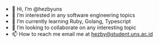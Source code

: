 - 👋 Hi, I’m @hezbyuns
- 👀 I’m interested in any software engineering topics
- 🌱 I’m currently learning Ruby, Golang, Typescript
- 💞️ I’m looking to collaborate on any interesting topic
- 📫 How to reach me email me at hezby@student.uns.ac.id
